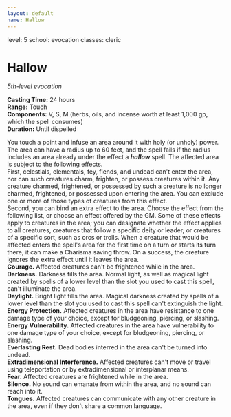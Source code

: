 ```yaml
---
layout: default
name: Hallow
---
```

level: 5
school: evocation
classes: cleric

# Hallow 
_5th-level evocation_ 

**Casting Time:** 24 hours    
**Range:** Touch    
**Components:** V, S, M (herbs, oils, and incense worth at least 1,000 gp, which the spell consumes)    
**Duration:** Until dispelled 

You touch a point and infuse an area around it with holy (or unholy) power. The area can have a radius up to 60 feet, and the spell fails if the radius includes an area already under the effect a **_hallow_** spell. The affected area is subject to the following effects.    
First, celestials, elementals, fey, fiends, and undead can't enter the area, nor can such creatures charm, frighten, or possess creatures within it. Any creature charmed, frightened, or possessed by such a creature is no longer charmed, frightened, or possessed upon entering the area. You can exclude one or more of those types of creatures from this effect.    
Second, you can bind an extra effect to the area. Choose the effect from the following list, or choose an effect offered by the GM. Some of these effects apply to creatures in the area; you can designate whether the effect applies to all creatures, creatures that follow a specific deity or leader, or creatures of a specific sort, such as orcs or trolls. When a creature that would be affected enters the spell's area for the first time on a turn or starts its turn there, it can make a Charisma saving throw. On a success, the creature ignores the extra effect until it leaves the area.    
**Courage.** Affected creatures can't be frightened while in the area.    
**Darkness.** Darkness fills the area. Normal light, as well as magical light created by spells of a lower level than the slot you used to cast this spell, can't illuminate the area.    
**Daylight.** Bright light fills the area. Magical darkness created by spells of a lower level than the slot you used to cast this spell can't extinguish the light.    
**Energy Protection.** Affected creatures in the area have resistance to one damage type of your choice, except for bludgeoning, piercing, or slashing.    
**Energy Vulnerability.** Affected creatures in the area have vulnerability to one damage type of your choice, except for bludgeoning, piercing, or slashing.    
**Everlasting Rest.** Dead bodies interred in the area can't be turned into undead.    
**Extradimensional Interference.** Affected creatures can't move or travel using teleportation or by extradimensional or interplanar means.    
**Fear.** Affected creatures are frightened while in the area.    
**Silence.** No sound can emanate from within the area, and no sound can reach into it.    
**Tongues.** Affected creatures can communicate with any other creature in the area, even if they don't share a common language. 